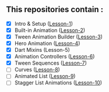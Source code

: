 ## This repositories contain :
- [x] Intro & Setup (<a href="https://github.com/r3nyah/Flutter-Animations/tree/f58956a62474d8947022a6cc00ae44e8132a1f09">Lesson-1</a>)
- [x] Built-in Animation (<a href="https://github.com/r3nyah/Flutter-Animations/tree/1e525eeeac5c8c84e91d6c70615025685f2cf8c2">Lesson-2</a>)
- [x] Tween Animation Builder (<a href="https://github.com/r3nyah/Flutter-Animations/tree/9a49b6fc19211ded034791582121394ce4d0130c">Lesson-3</a>)
- [x] Hero Animation (<a href="https://github.com/r3nyah/Flutter-Animations/tree/57a618478250b57977ec35c353a68082271264d3">Lesson-4</a>)
- [x] Dart Mixins (<a>Lesson-5</a>)
- [x] Animation Controllers (<a href="https://github.com/r3nyah/Flutter-Animations/tree/57a618478250b57977ec35c353a68082271264d3">Lesson-6</a>)
- [x] Tween Sequences (<a href="https://github.com/r3nyah/Flutter-Animations/tree/f2ec06040c9088cb8099adc099a5d837a7f30677">Lesson-7</a>)
- [ ] Curves (<a href="">Lesson-8</a>)
- [ ] Animated List (<a href="">Lesson-9</a>)
- [ ] Stagger List Animations (<a href="">Lesson-10</a>)
<br>
<br>
  
